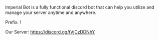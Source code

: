 Imperial Bot is a fully functional discord bot that can help you utilize and manage your server anytime and anywhere.

Prefix: !

Our Server:
https://discord.gg/tVjCzDDNhY
